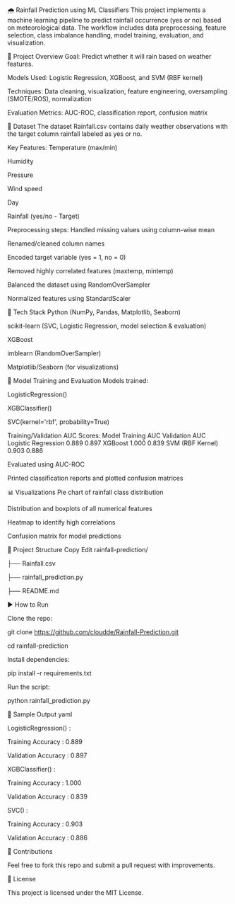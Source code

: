 🌧️ Rainfall Prediction using ML Classifiers
This project implements a machine learning pipeline to predict rainfall occurrence (yes or no) based on meteorological data. The workflow includes data preprocessing, feature selection, class imbalance handling, model training, evaluation, and visualization.

📁 Project Overview
Goal: Predict whether it will rain based on weather features.

Models Used: Logistic Regression, XGBoost, and SVM (RBF kernel)

Techniques: Data cleaning, visualization, feature engineering, oversampling (SMOTE/ROS), normalization

Evaluation Metrics: AUC-ROC, classification report, confusion matrix

🧾 Dataset
The dataset Rainfall.csv contains daily weather observations with the target column rainfall labeled as yes or no.

Key Features:
Temperature (max/min)

Humidity

Pressure

Wind speed

Day

Rainfall (yes/no - Target)

Preprocessing steps:
Handled missing values using column-wise mean

Renamed/cleaned column names

Encoded target variable (yes = 1, no = 0)

Removed highly correlated features (maxtemp, mintemp)

Balanced the dataset using RandomOverSampler

Normalized features using StandardScaler

🧰 Tech Stack
Python (NumPy, Pandas, Matplotlib, Seaborn)

scikit-learn (SVC, Logistic Regression, model selection & evaluation)

XGBoost

imblearn (RandomOverSampler)

Matplotlib/Seaborn (for visualizations)

🧪 Model Training and Evaluation
Models trained:

LogisticRegression()

XGBClassifier()

SVC(kernel='rbf', probability=True)

Training/Validation AUC Scores:
Model	Training AUC	Validation AUC
Logistic Regression	0.889	0.897
XGBoost	1.000	0.839
SVM (RBF Kernel)	0.903	0.886

Evaluated using AUC-ROC

Printed classification reports and plotted confusion matrices

📊 Visualizations
Pie chart of rainfall class distribution

Distribution and boxplots of all numerical features

Heatmap to identify high correlations

Confusion matrix for model predictions

📂 Project Structure
Copy
Edit
rainfall-prediction/


├── Rainfall.csv

├── rainfall_prediction.py

├── README.md

▶️ How to Run

Clone the repo:


git clone https://github.com/cloudde/Rainfall-Prediction.git

cd rainfall-prediction

Install dependencies:

pip install -r requirements.txt

Run the script:



python rainfall_prediction.py

🔬 Sample Output
yaml


LogisticRegression() :

Training Accuracy :  0.889

Validation Accuracy :  0.897


XGBClassifier() :

Training Accuracy :  1.000

Validation Accuracy :  0.839


SVC() :

Training Accuracy :  0.903

Validation Accuracy :  0.886

🤝 Contributions

Feel free to fork this repo and submit a pull request with improvements.


📄 License

This project is licensed under the MIT License.
